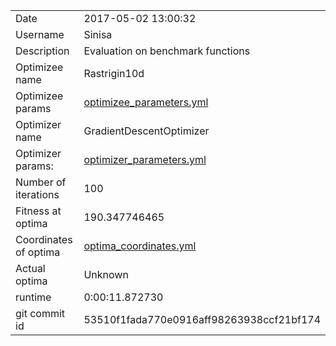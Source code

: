 | | |
| --- | --- |
| Date | 2017-05-02 13:00:32 |
| Username | Sinisa |
| Description | Evaluation on benchmark functions |
| Optimizee name | Rastrigin10d |
| Optimizee params |  <a href="optimizee_parameters.yml">optimizee_parameters.yml</a>  |
| Optimizer name | GradientDescentOptimizer |
| Optimizer params: |  <a href="optimizer_parameters.yml">optimizer_parameters.yml</a>  |
| Number of iterations | 100 |
| Fitness at optima | 190.347746465 |
| Coordinates of optima |  <a href="optima_coordinates.yml">optima_coordinates.yml</a>  |
| Actual optima |  Unknown  |
| runtime | 0:00:11.872730 |
| git commit id | 53510f1fada770e0916aff98263938ccf21bf174 |